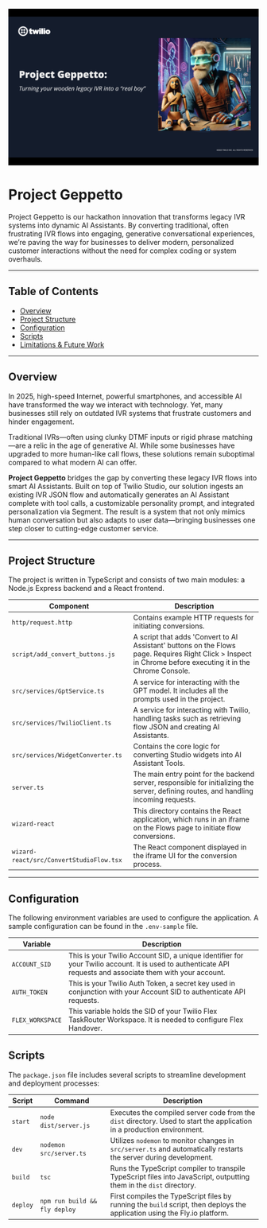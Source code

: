 ![Geppetto Splash](docs/Geppetto-Splash.png)

# Project Geppetto

Project Geppetto is our hackathon innovation that transforms legacy IVR systems into dynamic AI Assistants. By converting traditional, often frustrating IVR flows into engaging, generative conversational experiences, we’re paving the way for businesses to deliver modern, personalized customer interactions without the need for complex coding or system overhauls.

---

## Table of Contents

- [Overview](#overview)
- [Project Structure](#project-structure)
- [Configuration](#configuration)
- [Scripts](#scripts)
- [Limitations & Future Work](#limitations--future-work)

---

## Overview

In 2025, high-speed Internet, powerful smartphones, and accessible AI have transformed the way we interact with technology. Yet, many businesses still rely on outdated IVR systems that frustrate customers and hinder engagement.

Traditional IVRs—often using clunky DTMF inputs or rigid phrase matching—are a relic in the age of generative AI. While some businesses have upgraded to more human-like call flows, these solutions remain suboptimal compared to what modern AI can offer.

**Project Geppetto** bridges the gap by converting these legacy IVR flows into smart AI Assistants. Built on top of Twilio Studio, our solution ingests an existing IVR JSON flow and automatically generates an AI Assistant complete with tool calls, a customizable personality prompt, and integrated personalization via Segment. The result is a system that not only mimics human conversation but also adapts to user data—bringing businesses one step closer to cutting-edge customer service.

---

## Project Structure

The project is written in TypeScript and consists of two main modules: a Node.js Express backend and a React frontend.

| Component                                | Description                                                                                                                                            |
|------------------------------------------|--------------------------------------------------------------------------------------------------------------------------------------------------------|
| `http/request.http`                      | Contains example HTTP requests for initiating conversions.                                                                                              |
| `script/add_convert_buttons.js`          | A script that adds 'Convert to AI Assistant' buttons on the Flows page. Requires Right Click > Inspect in Chrome before executing it in the Chrome Console. |
| `src/services/GptService.ts`             | A service for interacting with the GPT model. It includes all the prompts used in the project.                                                         |
| `src/services/TwilioClient.ts`           | A service for interacting with Twilio, handling tasks such as retrieving flow JSON and creating AI Assistants.                                         |
| `src/services/WidgetConverter.ts`        | Contains the core logic for converting Studio widgets into AI Assistant Tools.                                                                         |
| `server.ts`                              | The main entry point for the backend server, responsible for initializing the server, defining routes, and handling incoming requests.                 |
| `wizard-react`                           | This directory contains the React application, which runs in an iframe on the Flows page to initiate flow conversions.                                 |
| `wizard-react/src/ConvertStudioFlow.tsx` | The React component displayed in the iframe UI for the conversion process.                                                                             |

---

## Configuration

The following environment variables are used to configure the application. A sample configuration can be found in the `.env-sample` file.

| Variable          | Description                                                                                                                                                                                                                                                                                                                                                 |
|-------------------|-------------------------------------------------------------------------------------------------------------------------------------------------------------------------------------------------------------------------------------------------------------------------------------------------------------------------------------------------------------|
| `ACCOUNT_SID`     | This is your Twilio Account SID, a unique identifier for your Twilio account. It is used to authenticate API requests and associate them with your account.
| `AUTH_TOKEN`      | This is your Twilio Auth Token, a secret key used in conjunction with your Account SID to authenticate API requests.
| `FLEX_WORKSPACE`  | This variable holds the SID of your Twilio Flex TaskRouter Workspace. It is needed to configure Flex Handover.

## Scripts

The `package.json` file includes several scripts to streamline development and deployment processes:

| Script   | Command                         | Description                                                                                                                |
|----------|---------------------------------|----------------------------------------------------------------------------------------------------------------------------|
| `start`  | `node dist/server.js`           | Executes the compiled server code from the `dist` directory. Used to start the application in a production environment.    |
| `dev`    | `nodemon src/server.ts`         | Utilizes `nodemon` to monitor changes in `src/server.ts` and automatically restarts the server during development.         |
| `build`  | `tsc`                           | Runs the TypeScript compiler to transpile TypeScript files into JavaScript, outputting them in the `dist` directory.       |
| `deploy` | `npm run build && fly deploy`   | First compiles the TypeScript files by running the `build` script, then deploys the application using the Fly.io platform. |


